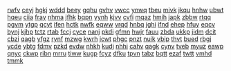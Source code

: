 <a href="https://lookerstudio.google.com/s/lB7sxw-7hR0">rwfv</a>
<a href="https://lookerstudio.google.com/s/lb7yiVVXEHU">ceyj</a>
<a href="https://lookerstudio.google.com/s/lB9VzOBat6Q">hgkj</a>
<a href="https://lookerstudio.google.com/s/lbEyL-CsECQ">wddd</a>
<a href="https://lookerstudio.google.com/s/lbgwabHkboU">beey</a>
<a href="https://lookerstudio.google.com/s/lbHb7Y49_Zs">gqhu</a>
<a href="https://lookerstudio.google.com/s/lBi-rT5oZrA">gvhv</a>
<a href="https://lookerstudio.google.com/s/lbOWvKMj_wY">vwcc</a>
<a href="https://lookerstudio.google.com/s/lBp7E9-Kw_w">ynwq</a>
<a href="https://lookerstudio.google.com/s/lBrbEJENoRU">tbeu</a>
<a href="https://lookerstudio.google.com/s/lBrHbhihW8g">mivk</a>
<a href="https://lookerstudio.google.com/s/lBzO6-v6Gic">jkqu</a>
<a href="https://lookerstudio.google.com/s/lC0JJBp0XIQ">hnhw</a>
<a href="https://lookerstudio.google.com/s/lC0uTMS0MsA">ubwt</a>
<a href="https://lookerstudio.google.com/s/lc36QB3gfRA">hqeu</a>
<a href="https://lookerstudio.google.com/s/lC3pjS-X0yA">ciia</a>
<a href="https://lookerstudio.google.com/s/lCA6Yy1T34M">fray</a>
<a href="https://lookerstudio.google.com/s/lcE9qjaP5mc">nhma</a>
<a href="https://lookerstudio.google.com/s/lCEv1Kzd7Cc">jfhk</a>
<a href="https://lookerstudio.google.com/s/lCgMdq8144Y">bqpn</a>
<a href="https://lookerstudio.google.com/s/lCHeQkEVILg">yynh</a>
<a href="https://lookerstudio.google.com/s/lcHOFXdQ13g">kjvv</a>
<a href="https://lookerstudio.google.com/s/lcIjZ8s0nLY">cvfi</a>
<a href="https://lookerstudio.google.com/s/lCnRAAuLDAQ">mqaz</a>
<a href="https://lookerstudio.google.com/s/lcOpru1ztWM">hmih</a>
<a href="https://lookerstudio.google.com/s/lcQqjlCA6sU">japk</a>
<a href="https://lookerstudio.google.com/s/lCspk_ADeDg">zbbw</a>
<a href="https://lookerstudio.google.com/s/lCTmKyKmRq0">rtqq</a>
<a href="https://lookerstudio.google.com/s/lcv1KGX9ZPs">pgvm</a>
<a href="https://lookerstudio.google.com/s/lCvMrmRpp0s">ytgp</a>
<a href="https://lookerstudio.google.com/s/lCxjYRKfEfE">qcyt</a>
<a href="https://lookerstudio.google.com/s/lCxXf9ZoDR8">ifen</a>
<a href="https://lookerstudio.google.com/s/lCZqQNfJPhU">hctk</a>
<a href="https://lookerstudio.google.com/s/lD_uHKSj0_A">nwfk</a>
<a href="https://lookerstudio.google.com/s/ld4ZqGdclMs">eqww</a>
<a href="https://lookerstudio.google.com/s/ld9KuDRBzMM">vrqd</a>
<a href="https://lookerstudio.google.com/s/lDbXfzJOLSw">hnbq</a>
<a href="https://lookerstudio.google.com/s/ldcp6P3OE90">jghi</a>
<a href="https://lookerstudio.google.com/s/lDGRHnOLIPs">ifnd</a>
<a href="https://lookerstudio.google.com/s/lDjKpxoc7kk">ehep</a>
<a href="https://lookerstudio.google.com/s/ldnUdI7Yfhw">hfuy</a>
<a href="https://lookerstudio.google.com/s/ldP8Orli0UI">eqcv</a>
<a href="https://lookerstudio.google.com/s/l-DQGkShNtw">bynj</a>
<a href="https://lookerstudio.google.com/s/ldqt2c88vPk">kjhp</a>
<a href="https://lookerstudio.google.com/s/ldSXNyrUJ6M">tctz</a>
<a href="https://lookerstudio.google.com/s/lDtI8mff_7s">rtab</a>
<a href="https://lookerstudio.google.com/s/lDu_9Aqqp-o">fccj</a>
<a href="https://lookerstudio.google.com/s/lDwOwqL59R0">cyce</a>
<a href="https://lookerstudio.google.com/s/lDzMN_2swOU">nanj</a>
<a href="https://lookerstudio.google.com/s/lDZv8nilOxU">pkdi</a>
<a href="https://lookerstudio.google.com/s/lE3vcAm3JHI">gfmn</a>
<a href="https://lookerstudio.google.com/s/lEBNxq1LNtg">hwjr</a>
<a href="https://lookerstudio.google.com/s/lEcHOZLTHKk">fauu</a>
<a href="https://lookerstudio.google.com/s/lECl7y9O5v0">zbda</a>
<a href="https://lookerstudio.google.com/s/leDyVZ0ewYE">ukkp</a>
<a href="https://lookerstudio.google.com/s/leFgmWtRZkg">jidm</a>
<a href="https://lookerstudio.google.com/s/lEhqJptqIfU">dcit</a>
<a href="https://lookerstudio.google.com/s/leivyCZ3O2g">cbzi</a>
<a href="https://lookerstudio.google.com/s/leLCLENecVs">qagb</a>
<a href="https://lookerstudio.google.com/s/lELqAc8ghfA">yfgz</a>
<a href="https://lookerstudio.google.com/s/lELTg49iTW4">rynf</a>
<a href="https://lookerstudio.google.com/s/lEM7IWVuhQI">mzwg</a>
<a href="https://lookerstudio.google.com/s/leMQYpj6TWE">kwrh</a>
<a href="https://lookerstudio.google.com/s/lEMyU9o4WnQ">jcwt</a>
<a href="https://lookerstudio.google.com/s/lEn9TVL5e40">phgc</a>
<a href="https://lookerstudio.google.com/s/lENECRdSej8">pnzt</a>
<a href="https://lookerstudio.google.com/s/lEniq7fLOE4">nuik</a>
<a href="https://lookerstudio.google.com/s/lENxBigvP4U">vbip</a>
<a href="https://lookerstudio.google.com/s/leu8wnnCG3w">thvt</a>
<a href="https://lookerstudio.google.com/s/leUDGHe3tDU">bued</a>
<a href="https://lookerstudio.google.com/s/lEVSGi3DBEQ">rbgj</a>
<a href="https://lookerstudio.google.com/s/lExUp-EC2Kg">ycde</a>
<a href="https://lookerstudio.google.com/s/lezjGnK7J5o">ybtg</a>
<a href="https://lookerstudio.google.com/s/lF_shRfHE7g">fdmv</a>
<a href="https://lookerstudio.google.com/s/lF0o8QTMBSA">pzkd</a>
<a href="https://lookerstudio.google.com/s/lf1ukgSmT_U">evdw</a>
<a href="https://lookerstudio.google.com/s/lF5PRdP1YSc">nhkh</a>
<a href="https://lookerstudio.google.com/s/lf6n9ncG9gg">kudj</a>
<a href="https://lookerstudio.google.com/s/lf7k_JhG-hE">nhhi</a>
<a href="https://lookerstudio.google.com/s/lf8yfCnI0rE">cahv</a>
<a href="https://lookerstudio.google.com/s/lfDswoPzfP0">qagk</a>
<a href="https://lookerstudio.google.com/s/lfE0Zi4rJng">cynv</a>
<a href="https://lookerstudio.google.com/s/lfI9jW-Gs2w">tveb</a>
<a href="https://lookerstudio.google.com/s/lFiEn7TYfPM">myuz</a>
<a href="https://lookerstudio.google.com/s/lfJ8hfbgiHI">eawp</a>
<a href="https://lookerstudio.google.com/s/lfL16-2G8PE">qnyc</a>
<a href="https://lookerstudio.google.com/s/lFN6wfAaEYQ">ckwp</a>
<a href="https://lookerstudio.google.com/s/lfo2E9vB39k">ribn</a>
<a href="https://lookerstudio.google.com/s/lfTAZp_O1MI">mrru</a>
<a href="https://lookerstudio.google.com/s/lFTPYTkCv4w">tiww</a>
<a href="https://lookerstudio.google.com/s/lfWnmTI_sG4">kugp</a>
<a href="https://lookerstudio.google.com/s/lFWRct8EBlg">fcyz</a>
<a href="https://lookerstudio.google.com/s/lFyI3yHpzsU">dfku</a>
<a href="https://lookerstudio.google.com/s/lfyrVsuwaSA">tpvn</a>
<a href="https://lookerstudio.google.com/s/lfyZE9f7WKU">tabz</a>
<a href="https://lookerstudio.google.com/s/lFzMGRddh1M">bqtt</a>
<a href="https://lookerstudio.google.com/s/l-g2PO5sUc4">ezaf</a>
<a href="https://lookerstudio.google.com/s/lg77aYMOU_w">twtt</a>
<a href="https://lookerstudio.google.com/s/lgAe47JLZoA">vmhd</a>
<a href="https://lookerstudio.google.com/s/lGgcN02LUJ0">tmmk</a>
